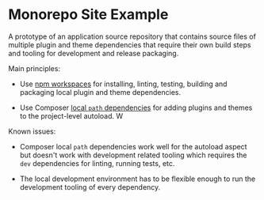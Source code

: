 # Monorepo Site Example

A prototype of an application source repository that contains source files of multiple plugin and theme dependencies that require their own build steps and tooling for development and release packaging.

Main principles:

- Use [npm workspaces](https://docs.npmjs.com/cli/v7/using-npm/workspaces) for installing, linting, testing, building and packaging local plugin and theme dependencies.

- Use Composer [local `path` dependencies](https://getcomposer.org/doc/05-repositories.md#path) for adding plugins and themes to the project-level autoload. W

Known issues:

- Composer local `path` dependencies work well for the autoload aspect but doesn't work with development related tooling which requires the `dev` dependencies for linting, running tests, etc.

- The local development environment has to be flexible enough to run the development tooling of every dependency.
